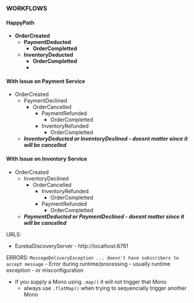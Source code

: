 ### WORKFLOWS

#### HappyPath
- **OrderCreated** 
  - **PaymentDeducted** 
    - **OrderCompletted**
  - **InventoryDeducted**
    - **OrderCompletted**
    - 
#### With Issue on Payment Service
- OrderCreated
  - PaymentDeclined
    - OrderCancelled
      - PaymentRefunded
        - OrderCompletted
      - InventoryRefunded
        - OrderCompletted
  - ***InventoryDeducted or InventoryDeclined - doesnt matter since it will be cancelled***

#### With Issue on Inventory Service
- OrderCreated
  - InventoryDeclined
    - OrderCancelled
      - InventoryRefunded
        - OrderCompletted
      - PaymentRefunded
        - OrderCompletted
  - ***PaymentDeducted or PaymentDeclined - doesnt matter since it will be cancelled***



URLS:
  - EurekaDiscoveryServer - http://localhost:8761

ERRORS:
  `MessageDeliveryException ... doesn't have subscribers to accept message`
    - Error during runtime/processing
    - usually runtime exception
    - or misconfiguration

- If you supply a Mono using `.map()` it will not trigger that Mono
  - always use `.flatMap()` when trying to sequencially trigger another Mono


              



